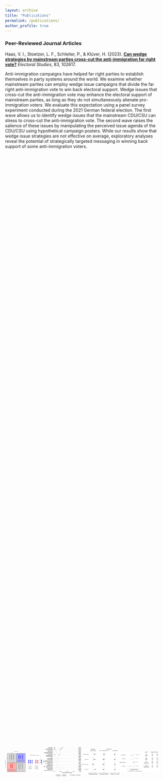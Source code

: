 ```yaml
---  
layout: archive  
title: "Publications"  
permalink: /publications/  
author_profile: true  
---  
```


### **Peer-Reviewed Journal Articles**  

Haas, V. I., Stoetzer, L. F., Schleiter, P., & Klüver, H. (2023). [**Can wedge strategies by mainstream parties cross-cut the anti-immigration far right vote?**](https://www.sciencedirect.com/science/article/pii/S0261379423000392?utm_campaign=STMJ_AUTH_SERV_PUBLISHED&utm_medium=email&utm_acid=274833384&SIS_ID=&dgcid=STMJ_AUTH_SERV_PUBLISHED&CMX_ID=&utm_in=DM374553&utm_source=AC_#fig4) *Electoral Studies*, 83, 102617.  

Anti-immigration campaigns have helped far right parties to establish themselves in party systems around the world. We examine whether mainstream parties can employ wedge issue campaigns that divide the far right anti-immigration vote to win back electoral support. Wedge issues that cross-cut the anti-immigration vote may enhance the electoral support of mainstream parties, as long as they do not simultaneously alienate pro-immigration voters. We evaluate this expectation using a panel survey experiment conducted during the 2021 German federal election. The first wave allows us to identify wedge issues that the mainstream CDU/CSU can stress to cross-cut the anti-immigration vote. The second wave raises the salience of these issues by manipulating the perceived issue agenda of the CDU/CSU using hypothetical campaign posters. While our results show that wedge issue strategies are not effective on average, exploratory analyses reveal the potential of strategically targeted messaging in winning back support of some anti-immigration voters.  


<div style="display: flex; justify-content: center; align-items: center; height: 100vh;">
  <div style="width: 400px; text-align: center;">
    <img src="/images/argument.jpg" alt="Theoretical Argument" width="400">
  </div>
  <div style="width: 400px; text-align: center;">
    <img src="/images/selection.jpg" alt="Wedge Issue Selection" width="400">
  </div>
  <div style="width: 400px; text-align: center;">
    <img src="/images/main.jpg" alt="Main Results" width="400">
  </div>
  <div style="width: 400px; text-align: center;">
    <img src="/images/causal_forest.jpg" alt="Heterogeneity among Cross-pressured Anti-immigration Voters" width="400">
  </div>
</div>
